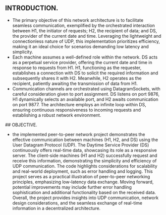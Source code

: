 ## INTRODUCTION.

<ul>
<li>The primary objective of this network architecture is to facilitate seamless communication, exemplified by the orchestrated interaction between H1, the initiator of requests; H2, the recipient of data; and DS, the provider of the current date and time. Leveraging the lightweight and connectionless nature of UDP, this implementation prioritizes efficiency, making it an ideal choice for scenarios demanding low latency and simplicity.</li>

<li>Each machine assumes a well-defined role within the network. DS acts as a perpetual service provider, offering the current date and time in response to requests from H1. H1, functioning as the requester, establishes a connection with DS to solicit the required information and subsequently shares it with H2. Meanwhile, H2 operates as the recipient, patiently awaiting the transmission of data from H1.</li>
 
<li>Communication channels are orchestrated using DatagramSockets, with careful consideration given to port assignment. DS listens on port 9876, H1 dynamically selects an available port, and H2 awaits communication on port 9877. The architecture employs an infinite loop within DS, ensuring continuous responsiveness to incoming requests and establishing a robust network environment.</li>
</ul>
## OBJECTIVE.

<ul>
<li>the implemented peer-to-peer network project demonstrates the effective communication between machines (H1, H2, and DS) using the User Datagram Protocol (UDP). The Daytime Service Provider (DS) continuously offers real-time data, showcasing its role as a responsive server. The client-side machines (H1 and H2) successfully request and receive this information, demonstrating the simplicity and efficiency of UDP communication. The code highlights considerations for scalability and real-world deployment, such as error handling and logging. This project serves as a practical illustration of peer-to-peer networking principles, emphasizing low-latency data exchange. Moving forward, potential improvements may include further error handling sophistication and additional functionality based on the received data. Overall, the project provides insights into UDP communication, network design considerations, and the seamless exchange of real-time information in a decentralized architecture.</li>
</ul>

